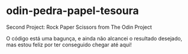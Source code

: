 # odin-pedra-papel-tesoura
Second Project: Rock Paper Scissors from The Odin Project

O código está uma bagunça, e ainda não alcancei o resultado desejado, mas estou feliz por ter conseguido chegar até aqui!

